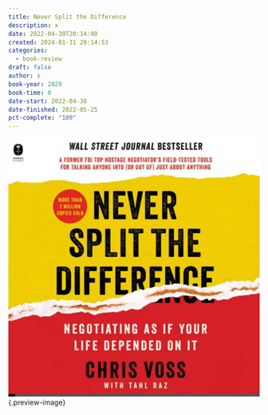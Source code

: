 ```yaml
---
title: Never Split the Difference
description: x
date: 2022-04-30T20:14:00
created: 2024-01-31 20:14:53
categories:
  - book-review
draft: false
author: x
book-year: 2029
book-time: 0
date-start: 2022-04-30
date-finished: 2022-05-25
pct-complete: "100"
---
```

![Never split the difference](../img/book-never-split-the-difference.jpeg){.preview-image}
